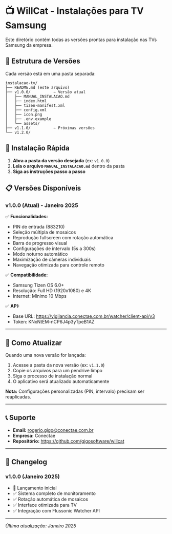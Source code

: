 # 📺 WillCat - Instalações para TV Samsung

Este diretório contém todas as versões prontas para instalação nas TVs Samsung da empresa.

## 📁 Estrutura de Versões

Cada versão está em uma pasta separada:

```
instalacao-tv/
├── README.md (este arquivo)
├── v1.0.0/          ← Versão atual
│   ├── MANUAL_INSTALACAO.md
│   ├── index.html
│   ├── tizen-manifest.xml
│   ├── config.xml
│   ├── icon.png
│   ├── .env.example
│   └── assets/
├── v1.1.0/          ← Próximas versões
└── v1.2.0/
```

## 🚀 Instalação Rápida

1. **Abra a pasta da versão desejada** (ex: `v1.0.0`)
2. **Leia o arquivo `MANUAL_INSTALACAO.md`** dentro da pasta
3. **Siga as instruções passo a passo**

## 📋 Versões Disponíveis

### v1.0.0 (Atual) - Janeiro 2025
✅ **Funcionalidades:**
- PIN de entrada (883210)
- Seleção múltipla de mosaicos
- Reprodução fullscreen com rotação automática
- Barra de progresso visual
- Configurações de intervalo (5s a 300s)
- Modo noturno automático
- Maximização de câmeras individuais
- Navegação otimizada para controle remoto

✅ **Compatibilidade:**
- Samsung Tizen OS 6.0+
- Resolução: Full HD (1920x1080) e 4K
- Internet: Mínimo 10 Mbps

✅ **API:**
- Base URL: https://vigilancia.conectae.com.br/watcher/client-api/v3
- Token: KNxNtEM-nCP6J4p3yTpeB1AZ

---

## 🔄 Como Atualizar

Quando uma nova versão for lançada:

1. Acesse a pasta da nova versão (ex: `v1.1.0`)
2. Copie os arquivos para um pendrive limpo
3. Siga o processo de instalação normal
4. O aplicativo será atualizado automaticamente

**Nota:** Configurações personalizadas (PIN, intervalo) precisam ser reaplicadas.

---

## 📞 Suporte

- **Email:** rogerio.gigo@conectae.com.br
- **Empresa:** Conectae
- **Repositório:** https://github.com/gigosoftware/willcat

---

## 📝 Changelog

### v1.0.0 (Janeiro 2025)
- 🎉 Lançamento inicial
- ✅ Sistema completo de monitoramento
- ✅ Rotação automática de mosaicos
- ✅ Interface otimizada para TV
- ✅ Integração com Flussonic Watcher API

---

*Última atualização: Janeiro 2025*
